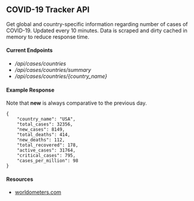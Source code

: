 ## COVID-19 Tracker API
Get global and country-specific information regarding number of cases of COVID-19. Updated every 10 minutes. Data is scraped and dirty cached in memory to reduce response time.

#### Current Endpoints 
- _/api/cases/countries_
- _/api/cases/countries/summary_
- _/api/cases/countries/{country_name}_
  
#### Example Response
Note that **new** is always comparative to the previous day.
```
{
    "country_name": "USA",
    "total_cases": 32356,
    "new_cases": 8149,
    "total_deaths": 414,
    "new_deaths": 112,
    "total_recovered": 178,
    "active_cases": 31764,
    "critical_cases": 795,
    "cases_per_million": 98
}
```

#### Resources
- [worldometers.com](https://www.worldometers.info/coronavirus/)